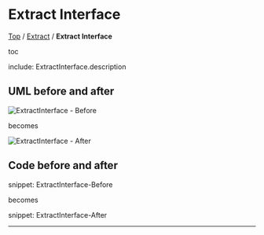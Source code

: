 # Extract Interface

[Top](../) / [Extract](.) / **Extract Interface**

toc

include: ExtractInterface.description

## UML before and after

![ExtractInterface - Before](../../uml/Before/Extract/ExtractInterface.svg?raw=true)

becomes

![ExtractInterface - After](../../uml/After/Extract/ExtractInterface.svg?raw=true)

## Code before and after

snippet: ExtractInterface-Before

becomes

snippet: ExtractInterface-After

-----


